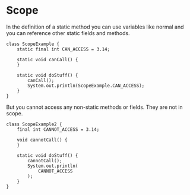 # Scope

In the definition of a static method you can use variables like normal
and you can reference other static fields and methods.

```java,no_run
class ScopeExample {
    static final int CAN_ACCESS = 3.14;

    static void canCall() {
    }

    static void doStuff() {
        canCall();
        System.out.println(ScopeExample.CAN_ACCESS);
    }
}
```

But you cannot access any non-static methods or fields. They are not in scope.

```java,no_run,does_not_compile
class ScopeExample2 {
    final int CANNOT_ACCESS = 3.14;

    void cannotCall() {
    }

    static void doStuff() {
        cannotCall();
        System.out.println(
            CANNOT_ACCESS
        );
    }
}
```
